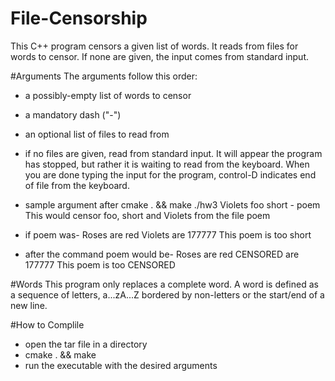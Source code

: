 # File-Censorship

This C++ program censors a given list of words. It reads from files for words to censor. If none are given, the input comes from standard input.

#Arguments
The arguments follow this order:
 * a possibly-empty list of words to censor
 * a mandatory dash ("-")
 * an optional list of files to read from
 * if no files are given, read from standard input. It will appear the program has stopped, but rather it is waiting to read from the keyboard. When you are done typing the input for the program, control-D indicates end of file from the keyboard.
 * sample argument after cmake . && make 
 ./hw3 Violets foo short - poem 
 This would censor foo, short and Violets from the file poem
 
* if poem was-
Roses are red
Violets are 177777
This poem is too short

* after the command poem would be-
Roses are red
CENSORED are 177777
This poem is too CENSORED
 
 #Words
 This program only replaces a complete word. A word is defined as a sequence of letters, a...zA...Z bordered by non-letters or the start/end of a new line.
 
 #How to Complile
 * open the tar file in a directory
 * cmake . && make 
 * run the executable with the desired arguments


 
 
